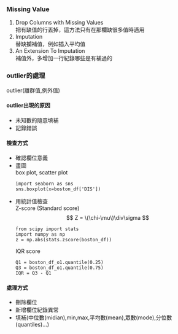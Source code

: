 ### Missing Value
1. Drop Columns with Missing Values  
把有缺值的行丟掉，這方法只有在那欄缺很多值時適用  
2. Imputation  
替缺攔補值，例如插入平均值  
3. An Extension To Imputation  
補值外，多增加一行紀錄哪些是有補過的  

### outlier的處理
outlier(離群值,例外值)  

#### outlier出現的原因
* 未知數的隨意填補
* 記錄錯誤  
#### 檢查方式
* 確認欄位意義
* 畫圖  
  box plot, scatter plot  
  ```
  import seaborn as sns
  sns.boxplot(x=boston_df['DIS'])
  ```  
* 用統計值檢查  
  Z-score (Standard score)  
  $$ Z = \(\chi-\mu\)\div\sigma $$
  ```
  from scipy import stats
  import numpy as np
  z = np.abs(stats.zscore(boston_df))
  ```  
  IQR score  
  ```
  Q1 = boston_df_o1.quantile(0.25)
  Q3 = boston_df_o1.quantile(0.75)
  IQR = Q3 - Q1
  ```  
#### 處理方式
* 刪除欄位
* 新增欄位紀錄異常
* 填補(中位數(midian),min,max,平均數(mean),眾數(mode),分位數(quantiles)...)
